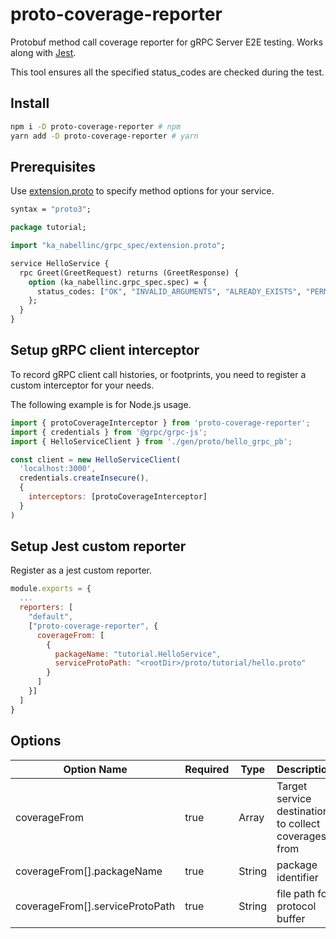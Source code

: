 # proto-coverage-reporter

Protobuf method call coverage reporter for gRPC Server E2E testing.
Works along with [Jest](https://jestjs.io/).

This tool ensures all the specified status_codes are checked during the test.

## Install

```sh
npm i -D proto-coverage-reporter # npm
yarn add -D proto-coverage-reporter # yarn
```

## Prerequisites

Use [extension.proto](https://github.com/ka-nabellinc/grpc-spec/blob/main/extension.proto) to specify method options for your service.

```proto
syntax = "proto3";

package tutorial;

import "ka_nabellinc/grpc_spec/extension.proto";

service HelloService {
  rpc Greet(GreetRequest) returns (GreetResponse) {
    option (ka_nabellinc.grpc_spec.spec) = {
      status_codes: ["OK", "INVALID_ARGUMENTS", "ALREADY_EXISTS", "PERMISSION_DENIED"]
    };
  }
}
```

## Setup gRPC client interceptor

To record gRPC client call histories, or footprints, you need to register a custom interceptor for your needs.

The following example is for Node.js usage.

```js
import { protoCoverageInterceptor } from 'proto-coverage-reporter';
import { credentials } from '@grpc/grpc-js';
import { HelloServiceClient } from './gen/proto/hello_grpc_pb';

const client = new HelloServiceClient(
  'localhost:3000',
  credentials.createInsecure(),
  {
    interceptors: [protoCoverageInterceptor]
  }
)
```

## Setup Jest custom reporter

Register as a jest custom reporter.

```js
module.exports = {
  ...
  reporters: [
    "default",
    ["proto-coverage-reporter", {
      coverageFrom: [
        {
          packageName: "tutorial.HelloService",
          serviceProtoPath: "<rootDir>/proto/tutorial/hello.proto"
        }
      ]
    }]
  ]
}
```

## Options

| Option Name | Required | Type | Description
| --- | --- | --- | --- |
| coverageFrom | true | Array | Target service destination to collect coverages from |
| coverageFrom[].packageName | true | String | package identifier |
| coverageFrom[].serviceProtoPath | true | String | file path for protocol buffer |
